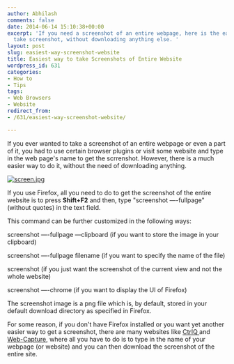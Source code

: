```yaml
---
author: Abhilash
comments: false
date: 2014-06-14 15:10:38+00:00
excerpt: 'If you need a screenshot of an entire webpage, here is the easiest way to
  take screenshot, without downloading anything else. '
layout: post
slug: easiest-way-screenshot-website
title: Easiest way to take Screenshots of Entire Website
wordpress_id: 631
categories:
- How to
- Tips
tags:
- Web Browsers
- Website
redirect_from:
- /631/easiest-way-screenshot-website/

---
```


If you ever wanted to take a screenshot of an entire webpage or even a part of it, you had to use certain browser plugins or visit some website and type in the web page's name to get the scrrenshot. However, there is a much easier way to do it, without the need of downloading anything.

[![screen.jpg](https://techcovered.github.io/images/screen.jpg.png)](http://img.techcovered.org/tc/screen.jpg.png)

If you use Firefox, all you need to do to get the screenshot of the entire website is to press **Shift+F2** and then, type "screenshot —-fullpage" (without quotes) in the text field.

This command can be further customized in the following ways:

screenshot —-fullpage —clipboard (if you want to store the image in your clipboard)

screenshot —-fullpage filename (if you want to specify the name of the file)

screenshot (if you just want the screenshot of the current view and not the whole website)

screenshot —-chrome (if you want to display the UI of Firefox)

The screenshot image is a png file which is, by default, stored in your default download directory as specified in Firefox.

For some reason, if you don't have Firefox installed or you want yet another easier way to get a screenshot, there are many websites like [CtrlQ ](http://ctrlq.org/screenshots/)and [Web-Capture](http://web-capture.net/), where all you have to do is to type in the name of your webpage (or website) and you can then download the screenshot of the entire site.
